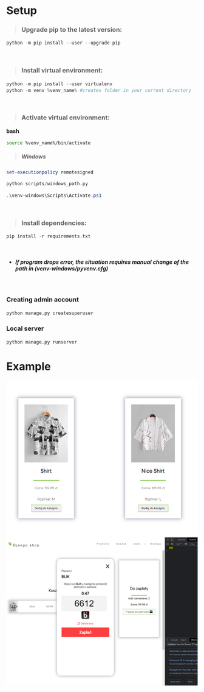 # Setup

> ### Upgrade pip to the latest version:
```python
python -m pip install --user --upgrade pip
```
<br>

> ### Install virtual environment:
```python
python -m pip install --user virtualenv
python -m venv %venv_name% #creates folder in your current directory
```
<br>

> ### Activate virtual environment:
**bash**
```bash
source %venv_name%/bin/activate
```
>##### Windows
```powershell
set-executionpolicy remotesigned
```
```python
python scripts/windows_path.py
```
```powershell
.\venv-windows\Scripts\Activate.ps1
```
<br>

> ### Install dependencies:
```python
pip install -r requirements.txt
```
<br>

- ##### If program drops error, the situation requires manual change of the path in (venv-windows/pyvenv.cfg)
<br>

### Creating admin account
```bash
python manage.py createsuperuser
```
### Local server
```bash
python manage.py runserver
```

# Example
<img src="static/assets/ss_1.png">
<img src="static/assets/ss_2.png">